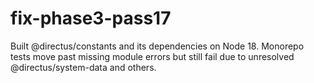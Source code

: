 # fix-phase3-pass17
Built @directus/constants and its dependencies on Node 18.
Monorepo tests move past missing module errors but still fail due to unresolved @directus/system-data and others.
